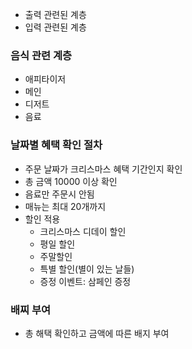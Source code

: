 - 출력 관련된 계층
- 입력 관련된 계층
### 음식 관련 계층
- 애피타이저
- 메인
- 디저트
- 음료
### 날짜별 혜택 확인 절차
- 주문 날짜가 크리스마스 혜택 기간인지 확인
- 총 금액 10000 이상 확인
- 음료만 주문시 안됨
- 매뉴는 최대 20개까지
- 할인 적용
  - 크리스마스 디데이 할인
  - 평일 할인
  - 주말할인
  - 특별 할인(별이 있는 날들)
  - 증정 이벤트: 삼페인 증정
### 배찌 부여
- 총 해택 확인하고 금액에 따른 배지 부여
